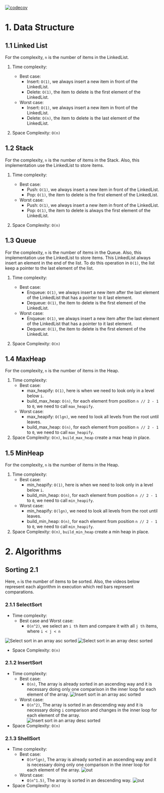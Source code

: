 [![codecov](https://codecov.io/gh/joaojunior/data_structures_and_algorithms/branch/main/graph/badge.svg?token=8G2K2F71JB)](https://codecov.io/gh/joaojunior/data_structures_and_algorithms)

# 1. Data Structure
## 1.1 Linked List

For the complexity, `n` is the number of items in the LinkedList.
1. Time complexity:
    - Best case:
        - Insert: `O(1)`, we always insert a new item in front of the LinkedList.
        - Delete: `O(1)`, the item to delete is the first element of the LinkedList.
    - Worst case:
        - Insert: `O(1)`, we always insert a new item in front of the LinkedList.
        - Delete: `O(n)`, the item to delete is the last element of the LinkedList.

2. Space Complexity: `O(n)`

## 1.2 Stack

For the complexity, `n` is the number of items in the Stack. Also, this implementation use the LinkedList to store items.
1. Time complexity:
    - Best case:
        - Push: `O(1)`, we always insert a new item in front of the LinkedList.
        - Pop: `O(1)`, the item to delete is the first element of the LinkedList.
    - Worst case:
        - Push: `O(1)`, we always insert a new item in front of the LinkedList.
        - Pop: `O(1)`, the item to delete is always the first element of the LinkedList.

2. Space Complexity: `O(n)`

## 1.3 Queue

For the complexity, `n` is the number of items in the Queue. Also, this implementation use the LinkedList to store items. This LinkedList always insert an element in the end of the list. To do this operation in `O(1)`, the list keep a pointer to the last element of the list.
1. Time complexity:
    - Best case:
        - Enqueue: `O(1)`, we always insert a new item after the last element of the LinkedList that has a pointer to it last element.
        - Dequeue: `O(1)`, the item to delete is the first element of the LinkedList.
    - Worst case:
        - Enqueue: `O(1)`, we always insert a new item after the last element of the LinkedList that has a pointer to it last element.
        - Dequeue: `O(1)`, the item to delete is the first element of the LinkedList.

2. Space Complexity: `O(n)`


## 1.4 MaxHeap

For the complexity, `n` is the number of items in the Heap.
1. Time complexity:
    - Best case:
        - max_heapify: `O(1)`, here is when we need to look only in a level below `i`.
        - build_max_heap: `O(n)`, for each element from position `n // 2 - 1` to `0`, we need to call `max_heapify`.
    - Worst case:
        - max_heapify: `O(lgn)`, we need to look all levels from the root until leaves.
        - build_max_heap: `O(n)`, for each element from position `n // 2 - 1` to `0`, we need to call `max_heapify`.
2. Space Complexity: `O(n)`, `build_max_heap` create a max heap in place.

## 1.5 MinHeap

For the complexity, `n` is the number of items in the Heap.
1. Time complexity:
    - Best case:
        - min_heapify: `O(1)`, here is when we need to look only in a level below `i`.
        - build_min_heap: `O(n)`, for each element from position `n // 2 - 1` to `0`, we need to call `min_heapify`.
    - Worst case:
        - min_heapify: `O(lgn)`, we need to look all levels from the root until leaves.
        - build_min_heap: `O(n)`, for each element from position `n // 2 - 1` to `0`, we need to call `min_heapify`.
2. Space Complexity: `O(n)`, `build_min_heap` create a min heap in place.


# 2. Algorithms
## Sorting 2.1
Here, `n` is the number of items to be sorted. Also, the videos below represent each algorithm in execution which red bars represent comparations.

### 2.1.1 SelectSort
- Time complexity:
    - Best case and Worst case:
        - `O(n^2)`, we select an `i th` item and compare it with all `j th` items, where `i < j < n`
        
![Select sort in an array asc sorted](https://user-images.githubusercontent.com/1184288/111559169-6cff0b80-8766-11eb-8dbf-c19c0f93a556.gif)
![Select sort in an array desc sorted](https://user-images.githubusercontent.com/1184288/111559392-ccf5b200-8766-11eb-89eb-7f9356614f55.gif)


- Space Complexity: `O(n)`

### 2.1.2 InsertSort
- Time complexity:
    - Best case:
        - `O(n)`, The array is already sorted in an ascending way and it is necessary doing only one comparison in the inner loop for each element of the array.
        ![Insert sort in an array asc sorted](https://user-images.githubusercontent.com/1184288/111558349-fb728d80-8764-11eb-94a8-7debe0d7f1f9.gif)
    - Worst case:
        - `O(n^2)`, The array is sorted in an descending way and it is necessary doing `i` comparison and changes in the inner loop for each element of the array.  
        ![Insert sort in an array desc sorted](https://user-images.githubusercontent.com/1184288/111557948-1e507200-8764-11eb-8118-073276d541aa.gif)
- Space Complexity: `O(n)`

### 2.1.3 ShellSort
- Time complexity:
    - Best case:
        - `O(n*lgn)`, The array is already sorted in an ascending way and it is necessary doing only one comparison in the inner loop for each element of the array.
        ![out](https://user-images.githubusercontent.com/1184288/112078390-b7143280-8b54-11eb-8917-6ad4656ef209.gif)
    - Worst case:
        - `O(n^1.5)`, The array is sorted in an descending way.
        ![out](https://user-images.githubusercontent.com/1184288/112078292-8207e000-8b54-11eb-8c25-779c84541feb.gif)
- Space Complexity: `O(n)`
